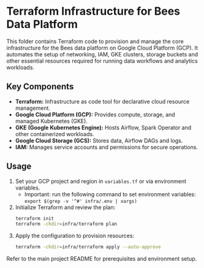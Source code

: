 # Terraform Infrastructure for Bees Data Platform

This folder contains Terraform code to provision and manage the core infrastructure for the Bees data platform on Google Cloud Platform (GCP). It automates the setup of networking, IAM, GKE clusters, storage buckets and other essential resources required for running data workflows and analytics workloads.

## Key Components

- **Terraform:** Infrastructure as code tool for declarative cloud resource management.
- **Google Cloud Platform (GCP):** Provides compute, storage, and managed Kubernetes (GKE).
- **GKE (Google Kubernetes Engine):** Hosts Airflow, Spark Operator and other containerized workloads.
- **Google Cloud Storage (GCS):** Stores data, Airflow DAGs and logs.
- **IAM:** Manages service accounts and permissions for secure operations.

## Usage

1. Set your GCP project and region in `variables.tf` or via environment variables.
    - Important: run the following command to set environment variables:
    ```export $(grep -v '^#' infra/.env | xargs)```
2. Initialize Terraform and review the plan:
   ```sh
   terraform init
   terraform -chdir=infra/terraform plan
   ```
3. Apply the configuration to provision resources:
   ```sh
   terraform -chdir=infra/terraform apply --auto-approve
   ```

Refer to the main project README for prerequisites and environment setup.